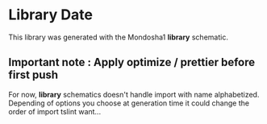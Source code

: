 # Library Date

This library was generated with the Mondosha1 **library** schematic.

## Important note : Apply optimize / prettier before first push

For now, **library** schematics doesn't handle import with name alphabetized.
Depending of options you choose at generation time it could change the order of import tslint want...

